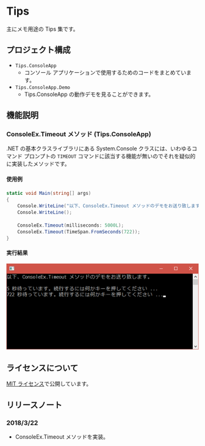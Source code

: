 # Tips

主にメモ用途の Tips 集です。

## プロジェクト構成

* `Tips.ConsoleApp`
  * コンソール アプリケーションで使用するためのコードをまとめています。
* `Tips.ConsoleApp.Demo`
  * Tips.ConsoleApp の動作デモを見ることができます。

## 機能説明

### ConsoleEx.Timeout メソッド (Tips.ConsoleApp)

.NET の基本クラスライブラリにある System.Console クラスには、いわゆるコマンド プロンプトの `TIMEOUT` コマンドに該当する機能が無いのでそれを疑似的に実装したメソッドです。

#### 使用例

```cs
static void Main(string[] args)
{
    Console.WriteLine("以下、ConsoleEx.Timeout メソッドのデモをお送り致します。");
    Console.WriteLine();

    ConsoleEx.Timeout(milliseconds: 5000L);
    ConsoleEx.Timeout(TimeSpan.FromSeconds(722));
}
```

#### 実行結果

![実行結果](images\ConsoleEx.Timeout.png)

## ライセンスについて

[MIT ライセンス](LICENSE)で公開しています。

## リリースノート

### 2018/3/22

* ConsoleEx.Timeout メソッドを実装。
